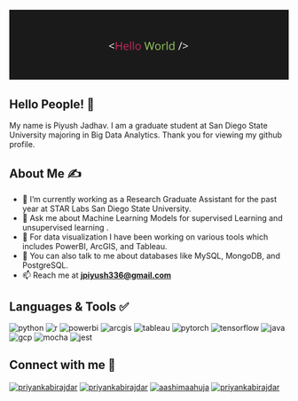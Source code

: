 

![Header](https://github.com/AashimaAhuja/AashimaAhuja/blob/main/images/banner.png)

## Hello People! &#128075;

My name is Piyush Jadhav. I am a graduate student at San Diego State University majoring in Big Data Analytics. Thank you for viewing my github profile.

## About Me &#9997;
-  🔭 I’m currently working as a Research Graduate Assistant for the past year at STAR Labs San Diego State University.
- 💬 Ask me about Machine Learning Models for supervised Learning and unsupervised learning .
- 💬 For data visualization I have been working on various tools which includes PowerBI, ArcGIS, and Tableau.
- 💬 You can also talk to me about databases like MySQL, MongoDB, and PostgreSQL.
-  📫 Reach me at **jpiyush336@gmail.com**


## Languages & Tools &#9989;
<p align='left'>
  <img src="https://uxwing.com/wp-content/themes/uxwing/download/brands-and-social-media/python-programming-language-icon.png" alt="python" width="auto" height="30"/>
    <img src='https://upload.wikimedia.org/wikipedia/commons/thumb/1/1b/R_logo.svg/1920px-R_logo.svg.png' height='30' width='auto' alt="r">
   <img src='https://1000logos.net/wp-content/uploads/2022/08/Microsoft-Power-BI-Logo.png' height='30' width='auto' alt="powerbi">
     <img src='https://upload.wikimedia.org/wikipedia/commons/thumb/d/df/ArcGIS_logo.png/900px-ArcGIS_logo.png' height='30' width='auto' alt="arcgis">
  <img src="https://cdn.worldvectorlogo.com/logos/tableau-software.svg" alt="tableau" width="40" height="40">
  <img src='https://upload.wikimedia.org/wikipedia/commons/thumb/1/10/PyTorch_logo_icon.svg/99px-PyTorch_logo_icon.svg.png?20200318225611' alt="pytorch" width="40" height="40">
   <img src='https://upload.wikimedia.org/wikipedia/commons/thumb/2/2d/Tensorflow_logo.svg/173px-Tensorflow_logo.svg.png' height='30' width='auto' alt="tensorflow">
     <img src='https://cdn.jsdelivr.net/npm/simple-icons@3.0.1/icons/java.svg' height='30' width='auto' alt="java">
       <img src='https://lirp.cdn-website.com/aa0ef369/dms3rep/multi/opt/google-cloud-icon-400w.png' height='30' width='auto' alt="gcp">
     <img src='https://cdn.jsdelivr.net/npm/simple-icons@3.0.1/icons/mocha.svg' height='30' width='auto' alt="mocha">
       <img src='https://cdn.jsdelivr.net/npm/simple-icons@3.0.1/icons/jest.svg' height='30' width='auto' alt="jest">
</p>

##  Connect with me &#129309;
<p align="left">
<a href="#" target="blank"><img align="center" src="https://raw.githubusercontent.com/rahuldkjain/github-profile-readme-generator/master/src/images/icons/Social/twitter.svg" alt="priyankabirajdar" height="30" width="40" /></a>
<a href="https://www.linkedin.com/in/priyankabirajdar/" target="blank"><img align="center" src="https://raw.githubusercontent.com/rahuldkjain/github-profile-readme-generator/master/src/images/icons/Social/linked-in-alt.svg" alt="priyankabirajdar" height="30" width="40" /></a>
<a href="https://instagram.com/priyankabirajdar_11" target="blank"><img align="center" src="https://raw.githubusercontent.com/rahuldkjain/github-profile-readme-generator/master/src/images/icons/Social/instagram.svg" alt="aashimaahuja" height="30" width="40" /></a>
<a href="https://github.com/piabirajdar" target="blank"><img align="center" src="https://cdn.jsdelivr.net/npm/simple-icons@3.0.1/icons/github.svg" alt="priyankabirajdar" height="30" width="40" /></a>  



[1.1]: https://i.imgur.com/Vahbdkj.png (linkedin icon)
  
